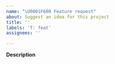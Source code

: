 ```yaml
---
name: "\U0001F680 Feature request"
about: Suggest an idea for this project
title: ''
labels: 'T: feat'
assignees: ''

---
```


<!-- Thanks for taking the time to file an issue! -->

**Description**
<!-- A clear and concise description of the problem or missing capability -->
